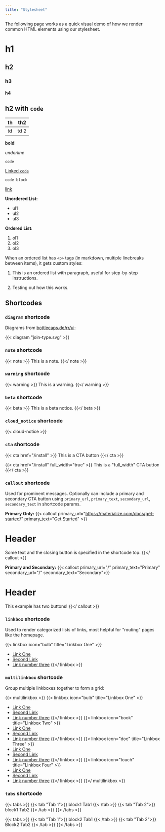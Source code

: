 ```yaml
---
title: "Stylesheet"
---
```


The following page works as a quick visual demo of how we render common HTML elements using our stylesheet.

# h1

## h2

### h3

#### h4

## h2 with `code`

th | th2
---|----
td | td 2

**bold**

_underline_

`code`

[Linked `code`](/)

```shell
code block
```

[link](#h1)

**Unordered List:**
- ul1
- ul2
- ul3

**Ordered List:**
1. ol1
2. ol2
3. ol3

When an ordered list has `<p>` tags (in markdown, multiple linebreaks between items), it gets custom styles:

1. This is an ordered list with paragraph, useful for step-by-step instructions.

2. Testing out how this works.

## Shortcodes

### `diagram` shortcode

Diagrams from [bottlecaps.de/rr/ui](https://www.bottlecaps.de/rr/ui):

{{< diagram "join-type.svg" >}}

### `note` shortcode

{{< note >}}
This is a note.
{{</ note >}}

### `warning` shortcode

{{< warning >}}
This is a warning.
{{</ warning >}}

### `beta` shortcode

{{< beta >}}
This is a beta notice.
{{</ beta >}}

### `cloud_notice` shortcode

{{< cloud-notice >}}


### `cta` shortcode

{{< cta href="/install" >}}
This is a CTA button
{{</ cta >}}

{{< cta href="/install" full_width="true" >}}
This is a "full_width" CTA button
{{</ cta >}}

### `callout` shortcode

Used for prominent messages. Optionally can include a primary and secondary CTA button using `primary_url`, `primary_text`, `secondary_url`, `secondary_text` in shortcode params.

**Primary Only:**
{{< callout primary_url="https://materialize.com/docs/get-started/" primary_text="Get Started" >}}
  # Header

  Some text and the closing button is specified in the shortcode top.
{{</ callout >}}

**Primary and Secondary:**
{{< callout primary_url="/" primary_text="Primary" secondary_url="/" secondary_text="Secondary">}}
  # Header

  This example has two buttons!
{{</ callout >}}

### `linkbox` shortcode

Used to render categorized lists of links, most helpful for "routing" pages like the homepage.

{{< linkbox icon="bulb" title="Linkbox One" >}}
- [Link One](/)
- [Second Link](/)
- [Link number three](/)
{{</ linkbox >}}

### `multilinkbox` shortcode

Group multiple linkboxes together to form a grid:

{{< multilinkbox >}}
{{< linkbox icon="bulb" title="Linkbox One" >}}
- [Link One](/)
- [Second Link](/)
- [Link number three](/)
{{</ linkbox >}}
{{< linkbox icon="book" title="Linkbox Two" >}}
- [Link One](/)
- [Second Link](/)
- [Link number three](/)
{{</ linkbox >}}
{{< linkbox icon="doc" title="Linkbox Three" >}}
- [Link One](/)
- [Second Link](/)
- [Link number three](/)
{{</ linkbox >}}
{{< linkbox icon="touch" title="Linkbox Four" >}}
- [Link One](/)
- [Second Link](/)
- [Link number three](/)
{{</ linkbox >}}
{{</ multilinkbox >}}

### `tabs` shortcode

{{< tabs >}}
{{< tab "Tab 1">}}
block1 Tab1
{{< /tab >}}
{{< tab "Tab 2">}}
block1 Tab2
{{< /tab >}}
{{< /tabs >}}

{{< tabs >}}
{{< tab "Tab 1">}}
block2 Tab1
{{< /tab >}}
{{< tab "Tab 2">}}
Block2 Tab2
{{< /tab >}}
{{< /tabs >}}


